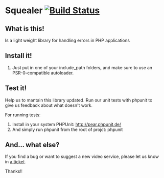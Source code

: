 # Squealer [![Build Status](https://secure.travis-ci.org/frandieguez/squealer.png)](http://travis-ci.org/frandieguez/squealer)

## What  is this!

Is a light weight library for handling errors in PHP applications

## Install it!

1. Just put in one of your include_path folders, and make sure to use an
PSR-0-compatible autoloader.

## Test it!
Help us to mantain this library updated. Run our unit tests with phpunit to
give us feedback about what doesn't work.

For running tests:

1. Install in your system PHPUnit: http://pear.phpunit.de/
4. And simply run phpunit from the root of projct: phpunit

## And... what else?

If you find a bug or want to suggest a new video service, please let us know in [a ticket](http://github.com/frandieguez/squealer/issues).

Thanks!!
